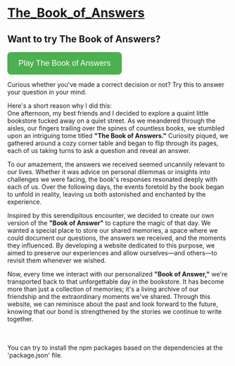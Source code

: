 <h1><a href="https://the-book-of-answers.onrender.com">The_Book_of_Answers</a></h1>
  <style>
    .play-button {
      padding: 15px 25px;
      font-size: 18px;
      background-color: #4CAF50;
      color: white;
      border: none;
      border-radius: 8px;
      cursor: pointer;
      transition: background-color 0.3s ease;
    }

    .play-button:hover {
      background-color: #45a049;
    }
  </style>

  <h2>Want to try The Book of Answers?</h2>
  <a href="https://the-book-of-answers.onrender.com/" target="_blank">
    <button class="play-button">Play The Book of Answers</button>
  </a>
</body>
</html>

Curious whether you've made a correct decision or not? Try this to answer your question in your mind. <br>

Here's a short reason why I did this:<br>
One afternoon, my best friends and I decided to explore a quaint little bookstore tucked away on a quiet street. As we meandered through the aisles, our fingers trailing over the spines of countless books, we stumbled upon an intriguing tome titled **"The Book of Answers."** Curiosity piqued, we gathered around a cozy corner table and began to flip through its pages, each of us taking turns to ask a question and reveal an answer.

To our amazement, the answers we received seemed uncannily relevant to our lives. Whether it was advice on personal dilemmas or insights into challenges we were facing, the book's responses resonated deeply with each of us. Over the following days, the events foretold by the book began to unfold in reality, leaving us both astonished and enchanted by the experience.

Inspired by this serendipitous encounter, we decided to create our own version of the **"Book of Answer"** to capture the magic of that day. We wanted a special place to store our shared memories, a space where we could document our questions, the answers we received, and the moments they influenced. By developing a website dedicated to this purpose, we aimed to preserve our experiences and allow ourselves—and others—to revisit them whenever we wished.

Now, every time we interact with our personalized **"Book of Answer,"** we're transported back to that unforgettable day in the bookstore. It has become more than just a collection of memories; it's a living archive of our friendship and the extraordinary moments we've shared. Through this website, we can reminisce about the past and look forward to the future, knowing that our bond is strengthened by the stories we continue to write together.

<br>
<br>
You can try to install the npm packages based on the dependencies at the 'package.json' file.

